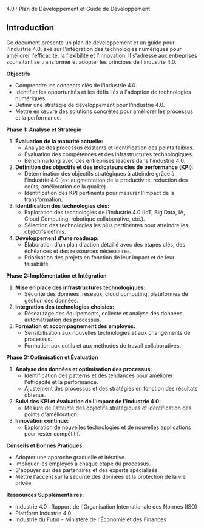  4.0 : Plan de Développement et Guide de Développement

## Introduction

Ce document présente un plan de développement et un guide pour l'industrie 4.0, axé sur l'intégration des technologies numériques pour améliorer l'efficacité, la flexibilité et l'innovation. Il s'adresse aux entreprises souhaitant se transformer et adopter les principes de l'industrie 4.0.

**Objectifs**

*  Comprendre les concepts clés de l'industrie 4.0.
*  Identifier les opportunités et les défis liés à l'adoption de technologies numériques.
*  Définir une stratégie de développement pour l'industrie 4.0.
*  Mettre en œuvre des solutions concrètes pour améliorer les processus et la performance.

**Phase 1: Analyse et Stratégie**

1. **Évaluation de la maturité actuelle:**
    *  Analyse des processus existants et identification des points faibles.
    *  Évaluation des compétences et des infrastructures technologiques.
    *  Benchmarking avec des entreprises leaders dans l'industrie 4.0.
2. **Définition des objectifs et des indicateurs clés de performance (KPI):**
    *  Détermination des objectifs stratégiques à atteindre grâce à l'industrie 4.0 (ex: augmentation de la productivité, réduction des coûts, amélioration de la qualité).
    *  Identification des KPI pertinents pour mesurer l'impact de la transformation.
3. **Identification des technologies clés:**
    *  Exploration des technologies de l'industrie 4.0 (IoT, Big Data, IA, Cloud Computing, robotique collaborative, etc.).
    *  Sélection des technologies les plus pertinentes pour atteindre les objectifs définis.
4. **Développement d'une roadmap:**
    *  Élaboration d'un plan d'action détaillé avec des étapes clés, des échéances et des ressources nécessaires.
    *  Priorisation des projets en fonction de leur impact et de leur faisabilité.

**Phase 2: Implémentation et Intégration**

1. **Mise en place des infrastructures technologiques:**
    *  Sécurité des données, réseaux, cloud computing, plateformes de gestion des données.
2. **Intégration des technologies choisies:**
    *  Réseautage des équipements, collecte et analyse des données, automatisation des processus.
3. **Formation et accompagnement des employés:**
    *  Sensibilisation aux nouvelles technologies et aux changements de processus.
    *  Formation aux outils et aux méthodes de travail collaboratives.

**Phase 3: Optimisation et Évaluation**

1. **Analyse des données et optimisation des processus:**
    *  Identification des patterns et des tendances pour améliorer l'efficacité et la performance.
    *  Ajustement des processus et des stratégies en fonction des résultats obtenus.
2. **Suivi des KPI et évaluation de l'impact de l'industrie 4.0:**
    *  Mesure de l'atteinte des objectifs stratégiques et identification des points d'amélioration.
3. **Innovation continue:**
    *  Exploration de nouvelles technologies et de nouvelles applications pour rester compétitif.

**Conseils et Bonnes Pratiques:**

*  Adopter une approche graduelle et itérative.
*  Impliquer les employés à chaque étape du processus.
*  S'appuyer sur des partenaires et des experts spécialisés.
*  Mettre l'accent sur la sécurité des données et la protection de la vie privée.

**Ressources Supplémentaires:**

*  Industrie 4.0 : Rapport de l'Organisation Internationale des Normes (ISO)
*  Plattform Industrie 4.0
*  Industrie du Futur - Ministère de l'Économie et des Finances



